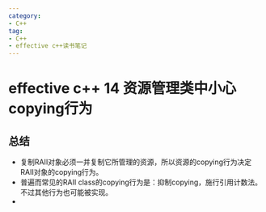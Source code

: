 ```yaml
---
category: 
- C++
tag:
- C++
- effective c++读书笔记
---
```


# effective c++ 14 资源管理类中小心copying行为


## 总结
- 复制RAII对象必须一并复制它所管理的资源，所以资源的copying行为决定RAII对象的copying行为。
- 普遍而常见的RAII class的copying行为是：抑制copying，施行引用计数法。不过其他行为也可能被实现。
- 
